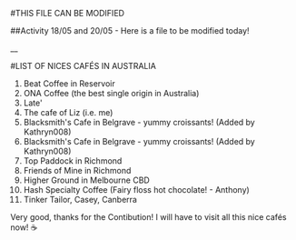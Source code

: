 #THIS FILE CAN BE MODIFIED

##Activity 18/05 and 20/05 - Here is a file to be modified today!

\_\_

#LIST OF NICES CAFÉS IN AUSTRALIA

1. Beat Coffee in Reservoir
2. ONA Coffee (the best single origin in Australia)
3. Late'
4. The cafe of Liz (i.e. me)
6. Blacksmith's Cafe in Belgrave - yummy croissants! (Added by Kathryn008)
5. Blacksmith's Cafe in Belgrave - yummy croissants! (Added by Kathryn008)
6. Top Paddock in Richmond
7. Friends of Mine in Richmond
8. Higher Ground in Melbourne CBD
9. Hash Specialty Coffee (Fairy floss hot chocolate! - Anthony)
10. Tinker Tailor, Casey, Canberra

Very good, thanks for the Contibution! I will have to visit all this nice cafés now! ☕

